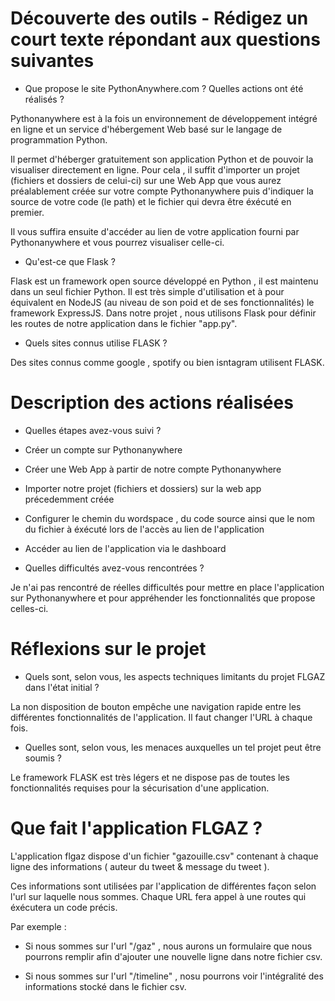 # Découverte des outils - Rédigez un court texte répondant aux questions suivantes

- Que propose le site PythonAnywhere.com ? Quelles actions ont été réalisés ?

Pythonanywhere est à la fois un environnement de développement intégré en ligne et un service d'hébergement Web basé sur le langage de programmation Python.

Il permet d'héberger gratuitement son application Python et de pouvoir la visualiser directement en ligne. Pour cela , il suffit d'importer un projet (fichiers et dossiers de celui-ci) sur une Web App que vous aurez préalablement créée sur votre compte Pythonanywhere puis d'indiquer la source de votre code (le path) et le fichier qui devra être éxécuté en premier. 

Il vous suffira ensuite d'accéder au lien de votre application fourni par Pythonanywhere et vous pourrez visualiser celle-ci.

- Qu'est-ce que Flask ? 

Flask est un framework open source développé en Python , il est maintenu dans un seul fichier Python.
Il est très simple d'utilisation et à pour équivalent en NodeJS (au niveau de son poid et de ses fonctionnalités) le framework ExpressJS.
Dans notre projet , nous utilisons Flask pour définir les routes de notre application dans le fichier "app.py".

- Quels sites connus utilise FLASK ? 

Des sites connus comme google , spotify ou bien isntagram utilisent FLASK.

# Description des actions réalisées

- Quelles étapes avez-vous suivi ?

- Créer un compte sur Pythonanywhere 
- Créer une Web App à partir de notre compte Pythonanywhere
- Importer notre projet (fichiers et dossiers) sur la web app précedemment créée
- Configurer le chemin du wordspace , du code source ainsi que le nom du fichier à éxécuté lors de l'accès au lien de l'application
- Accéder au lien de l'application via le dashboard

- Quelles difficultés avez-vous rencontrées ?

Je n'ai pas rencontré de réelles difficultés pour mettre en place l'application sur Pythonanywhere et pour appréhender les fonctionnalités que propose celles-ci.

# Réflexions sur le projet

- Quels sont, selon vous, les aspects techniques limitants du projet FLGAZ dans l'état initial ?

La non disposition de bouton empêche une navigation rapide entre les différentes fonctionnalités de l'application. Il faut changer l'URL à chaque fois.


- Quelles sont, selon vous, les menaces auxquelles un tel projet peut être soumis ?

Le framework FLASK est très légers et ne dispose pas de toutes les fonctionnalités requises pour la sécurisation d'une application.


# Que fait l'application FLGAZ ?

L'application flgaz dispose d'un fichier "gazouille.csv" contenant à chaque ligne des informations ( auteur du tweet & message du tweet ).

Ces informations sont utilisées par l'application de différentes façon selon l'url sur laquelle nous sommes. Chaque URL fera appel à une routes qui éxécutera un code précis. 

Par exemple :

- Si nous sommes sur l'url "/gaz" , nous aurons un formulaire que nous pourrons remplir afin d'ajouter une nouvelle ligne dans notre fichier csv.

- Si nous sommes sur l'url "/timeline" , nosu pourrons voir l'intégralité des informations stocké dans le fichier csv. 


